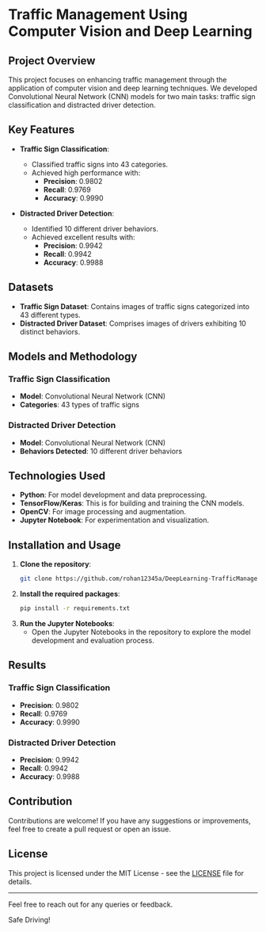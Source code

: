 # Traffic Management Using Computer Vision and Deep Learning

## Project Overview

This project focuses on enhancing traffic management through the application of computer vision and deep learning techniques. We developed Convolutional Neural Network (CNN) models for two main tasks: traffic sign classification and distracted driver detection.

## Key Features

- **Traffic Sign Classification**: 
  - Classified traffic signs into 43 categories.
  - Achieved high performance with:
    - **Precision**: 0.9802
    - **Recall**: 0.9769
    - **Accuracy**: 0.9990

- **Distracted Driver Detection**: 
  - Identified 10 different driver behaviors.
  - Achieved excellent results with:
    - **Precision**: 0.9942
    - **Recall**: 0.9942
    - **Accuracy**: 0.9988

## Datasets

- **Traffic Sign Dataset**: Contains images of traffic signs categorized into 43 different types.
- **Distracted Driver Dataset**: Comprises images of drivers exhibiting 10 distinct behaviors.

## Models and Methodology

### Traffic Sign Classification

- **Model**: Convolutional Neural Network (CNN)
- **Categories**: 43 types of traffic signs


### Distracted Driver Detection

- **Model**: Convolutional Neural Network (CNN)
- **Behaviors Detected**: 10 different driver behaviors

## Technologies Used

- **Python**: For model development and data preprocessing.
- **TensorFlow/Keras**: This is for building and training the CNN models.
- **OpenCV**: For image processing and augmentation.
- **Jupyter Notebook**: For experimentation and visualization.

## Installation and Usage

1. **Clone the repository**:
    ```bash
    git clone https://github.com/rohan12345a/DeepLearning-TrafficManagement
    ```
2. **Install the required packages**:
    ```bash
    pip install -r requirements.txt
    ```
3. **Run the Jupyter Notebooks**:
    - Open the Jupyter Notebooks in the repository to explore the model development and evaluation process.

## Results

### Traffic Sign Classification
- **Precision**: 0.9802
- **Recall**: 0.9769
- **Accuracy**: 0.9990

### Distracted Driver Detection
- **Precision**: 0.9942
- **Recall**: 0.9942
- **Accuracy**: 0.9988

## Contribution

Contributions are welcome! If you have any suggestions or improvements, feel free to create a pull request or open an issue.

## License

This project is licensed under the MIT License - see the [LICENSE](LICENSE) file for details.


---

Feel free to reach out for any queries or feedback.

Safe Driving!
